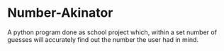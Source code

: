 # Number-Akinator
A python program done as  school project which, within a set number of guesses will accurately find out the number the user had in mind.
